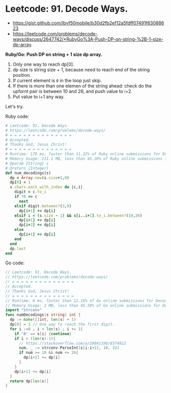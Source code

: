 # Leetcode: 91. Decode Ways.

- https://gist.github.com/lbvf50mobile/b30d2fb2ef12a5fdff07491f63088623
- https://leetcode.com/problems/decode-ways/discuss/2647742/*RubyGo%3A-Push-DP-on-string-%2B-1-size-dp-array.


**Ruby/Go: Push DP on string + 1 size dp array.**

1. Only one way to reach dp[0].
2. dp size is string size + 1, because need to reach end of the string position.
3. If current element is `0` in the loop just skip.
4. If there is more than one elemen of the string ahead: check do the upfornt pair is between 10 and 26, and push value to i+2.
5. Put value to i+1 any way.

Let's try.


Ruby code:
```Ruby
# Leetcode: 91. Decode Ways.
# https://leetcode.com/problems/decode-ways/
# = = = = = = = = = = = = = =
# Accepted.
# Thanks God, Jesus Christ!
# = = = = = = = = = = = = = =
# Runtime: 179 ms, faster than 11.32% of Ruby online submissions for Decode Ways.
# Memory Usage: 211.1 MB, less than 45.28% of Ruby online submissions for Decode Ways.
# @param {String} s
# @return {Integer}
def num_decodings(s)
  dp = Array.new(s.size+1,0)
  dp[0] = 1
  s.chars.each_with_index do |c,i|
    digit = c.to_i
    if ?0 == c
      next
    elsif digit.between?(3,9)
      dp[i+1] += dp[i]
    elsif i < (s.size - 1) && s[i..i+1].to_i.between?(10,26)
      dp[i+1] += dp[i]
      dp[i+2] += dp[i]
    else
      dp[i+1] += dp[i]
    end
  end
  dp.last
end
```

Go code:
```Go
// Leetcode: 91. Decode Ways.
// https://leetcode.com/problems/decode-ways/
// = = = = = = = = = = = = = =
// Accepted.
// Thanks God, Jesus Christ!
// = = = = = = = = = = = = = =
// Runtime: 6 ms, faster than 12.16% of Go online submissions for Decode Ways.
// Memory Usage: 2 MB, less than 45.59% of Go online submissions for Decode Ways.
import "strconv"
func numDecodings(s string) int {
  dp := make([]int, len(s) + 1)
  dp[0] = 1 // One way to reach the first digit.
  for i :=0 ; i < len(s) ; i += 1{
    if '0' == s[i] {continue}
    if i < (len(s)-1){
      // https://stackoverflow.com/a/29841190/8574922
      num, _ := strconv.ParseInt(s[i:i+2], 10, 32) 
      if num >= 10 && num <= 26{
        dp[i+2] += dp[i]
      }
    }
    dp[i+1] += dp[i]
  }
  return dp[len(s)]
}
```

